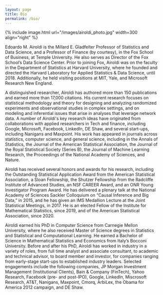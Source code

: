 ```yaml
---
layout: page
title: Bio
permalink: /bio/
---
```


{% include image.html url="/images/airoldi_photo.jpg" width=300 align="right" %}

Edoardo M. Airoldi is the Millard E. Gladfelter Professor of Statistics and Data Science, and a Professor of Finance (by courtesy), in the Fox School of Business, at Temple University. He also serves as Director of the Fox School’s Data Science Center. Prior to joining Fox, Airoldi was on the faculty in the Department of Statistics at Harvard University, where he founded and directed the Harvard Laboratory for Applied Statistics & Data Science, until 2018. Additionally, he held visiting positions at MIT, Yale, and Microsoft Research New England. 

A distinguished researcher, Airoldi has authored more than 150 publications and earned more than 17,000 citations. His current research focuses on statistical methodology and theory for designing and analyzing randomized experiments and observational studies in complex settings, and on modeling and inferential issues that arise in analyses that leverage network data. A number of Airoldi's key research ideas have originated from collaborations with applied researchers in Tech and finance, including Google, Microsoft, Facebook, LinkedIn, DE Shaw, and several start-ups, including Nanigans and Maxpoint. His work has appeared in journals across statistics, computer science, and general science, including in the Annals of Statistics, the Journal of the American Statistical Association, the Journal of the Royal Statistical Society (Series B), the Journal of Machine Learning Research, the Proceedings of the National Academy of Sciences, and Nature. 

Airoldi has received several honors and awards for his research, including the Outstanding Statistical Application Award from the American Statistical Association, a Sloan Fellowship, the Shutzer Fellowship from the Radcliffe Institute of Advanced Studies, an NSF CAREER Award, and an ONR Young Investigator Program Award. He has delivered a plenary talk at the National Academy of Sciences Sackler Colloquium on “Causal Inference and Big Data,” in 2015, and he has given an IMS Medallion Lecture at the Joint Statistical Meetings, in 2017. He is an elected Fellow of the Institute for Mathematical Statistics, since 2019, and of the American Statistical Association, since 2020.

Airoldi earned his PhD in Computer Science from Carnegie Mellon University, where he also received Master of Science degrees in Statistics and Statistical and Computational Learning. He earned a Bachelor of Science in Mathematical Statistics and Economics from Italy’s Bocconi University. Before and after his PhD, Airoldi has worked in industry in a variety of roles, from full time analyst and associate consultant, to academic and technical advisor, to board member and investor, for companies ranging from early-stage start-ups to established industry leaders. Selected engagements include the following companies, JP Morgan Investment Management (Institutional Clients), Bain & Company (FinTech), Yahoo Research, Facebook (pre- and post-IPO), Google, LinkedIn, Miscrosoft Research, AT&T, Nanigans, Maxpoint, Cmorq, ArbiLex, the Obama for America 2012 campaign, and DE Shaw.  
